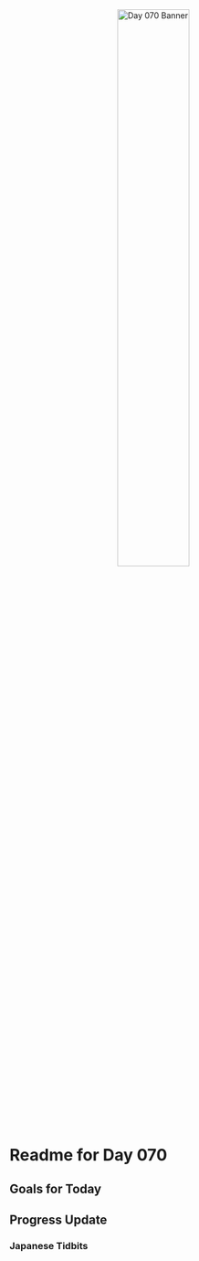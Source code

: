 <div align="center">
 <img src="../../Images/image_070.jpg" alt="Day 070 Banner" width="50%">
</div>

# Readme for Day 070

## Goals for Today

## Progress Update

### Japanese Tidbits

